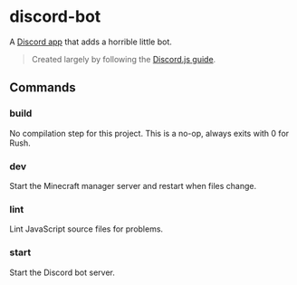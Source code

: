 # discord-bot

A [Discord app](https://discord.com/developers/applications/818225796924702740/bot)
that adds a horrible little bot.

> Created largely by following the [Discord.js guide](https://discordjs.guide/).

## Commands

### build

No compilation step for this project.
This is a no-op, always exits with 0 for Rush.

### dev

Start the Minecraft manager server and restart when files change.

### lint

Lint JavaScript source files for problems.

### start

Start the Discord bot server.
